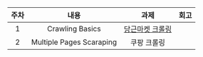 | 주차 |  내용  |  과제  |  회고  |
|:---:|:--:|:--:|:--:|
|1| Crawling Basics | [당근마켓 크롤링](crawling_assignments/week1/README.md)|  |
|2| Multiple Pages Scaraping  | 쿠팡 크롤링|
